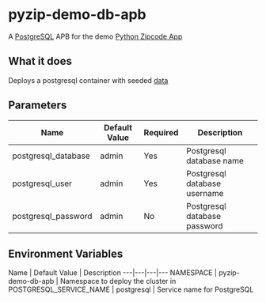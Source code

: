 # pyzip-demo-db-apb
A [PostgreSQL](https://www.postgresql.org) APB for the demo [Python Zipcode App](https://github.com/fusor/py-zip-demo)

## What it does
Deploys a postgresql container with seeded [data](./roles/provision-pyzip-demo-db-apb/files/)

## Parameters
Name | Default Value | Required | Description
---|---|---|---
postgresql_database | admin | Yes | Postgresql database name
postgresql_user | admin | Yes | Postgresql database username
postgresql_password | admin | No | Postgresql database password

## Environment Variables
Name | Default Value | Description
---|---|---|---
NAMESPACE | pyzip-demo-db-apb | Namespace to deploy the cluster in
POSTGRESQL_SERVICE_NAME | postgresql | Service name for PostgreSQL

